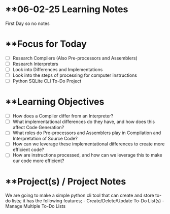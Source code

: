 # **06-02-25 Learning Notes
First Day so no notes
# **Focus for Today
-  [ ] Research Compilers (Also Pre-processors and Assemblers)
-  [ ] Research Interpreters
-  [ ] Look into Differences and Implementations
-  [ ] Look into the steps of processing for computer instructions
-  [ ] Python SQLite CLI To-Do Project
# **Learning Objectives
-  [ ] How does a Compiler differ from an Interpreter?
-  [ ] What implementational differences do they have, and how does this affect Code Generation?
-  [ ] What roles do Pre-processors and Assemblers play in Compilation and Interpretation of Source Code?
-  [ ] How can we leverage these implementational differences to create more efficient code?
-  [ ] How are instructions processed, and how can we leverage this to make our code more efficient?
# **Project(s) / Project Notes

We are going to make a simple python cli tool that can create and store to-do lists; it has the following features;
	- Create/Delete/Update To-Do List(s)
		- Manage Multiple To-Do Lists